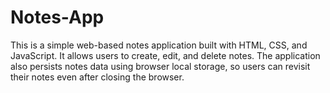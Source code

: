 # Notes-App
This is a simple web-based notes application built with HTML, CSS, and JavaScript. It allows users to create, edit, and delete notes. The application also persists notes data using browser local storage, so users can revisit their notes even after closing the browser.
